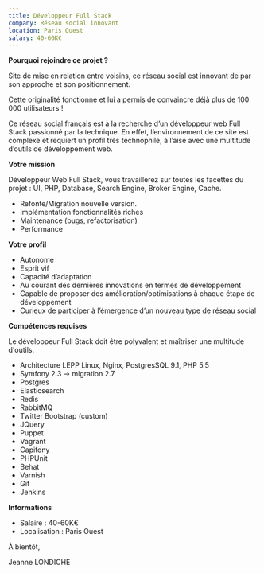 ```yaml
---
title: Développeur Full Stack
company: Réseau social innovant
location: Paris Ouest
salary: 40-60K€
---
```


<strong>Pourquoi rejoindre ce projet ?</strong>

Site de mise en relation entre voisins, ce réseau social est innovant de par son approche et son positionnement. 

Cette originalité fonctionne et lui a permis de convaincre déjà plus de 100 000 utilisateurs !

Ce réseau social français est à la recherche d’un développeur web Full Stack passionné par la technique.
En effet, l’environnement de ce site est complexe et requiert un profil très technophile, à l’aise avec une multitude d’outils de développement web.

<strong>Votre mission</strong>

Développeur Web Full Stack, vous travaillerez sur toutes les facettes du projet : UI, PHP, Database, Search Engine, Broker Engine, Cache.

- Refonte/Migration nouvelle version.
- Implémentation fonctionnalités riches
- Maintenance (bugs, refactorisation)
- Performance

<strong>Votre profil</strong>

- Autonome
- Esprit vif
- Capacité d’adaptation
- Au courant des dernières innovations en termes de développement
- Capable de proposer des amélioration/optimisations à chaque étape de développement
- Curieux de participer à l’émergence d’un nouveau type de réseau social

<strong>Compétences requises</strong>

Le développeur Full Stack doit être polyvalent et maîtriser une multitude d'outils.

- Architecture LEPP Linux, Nginx, PostgresSQL 9.1, PHP 5.5
- Symfony 2.3 -> migration 2.7
- Postgres
- Elasticsearch
- Redis
- RabbitMQ
- Twitter Bootstrap (custom)
- JQuery
- Puppet
- Vagrant
- Capifony
- PHPUnit
- Behat
- Varnish
- Git
- Jenkins

<strong>Informations</strong>

- Salaire : 40-60K€
- Localisation : Paris Ouest

À bientôt,

Jeanne LONDICHE